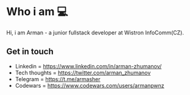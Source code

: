 # Who i am :computer:

Hi, i am Arman - a junior fullstack developer at Wistron InfoComm(CZ). 

## Get in touch
* Linkedin = https://www.linkedin.com/in/arman-zhumanov/
* Tech thoughts = https://twitter.com/arman_zhumanov
* Telegram = https://t.me/armasher
* Codewars = https://www.codewars.com/users/armanpwnz


<!--
**armanpwnz/armanpwnz** is a ✨ _special_ ✨ repository because its `README.md` (this file) appears on your GitHub profile.

Here are some ideas to get you started:

- 🔭 I’m currently working on ...
- 🌱 I’m currently learning ...
- 👯 I’m looking to collaborate on ...
- 🤔 I’m looking for help with ...
- 💬 Ask me about ...
- 📫 How to reach me: ...
- 😄 Pronouns: ...
- ⚡ Fun fact: ...
-->
